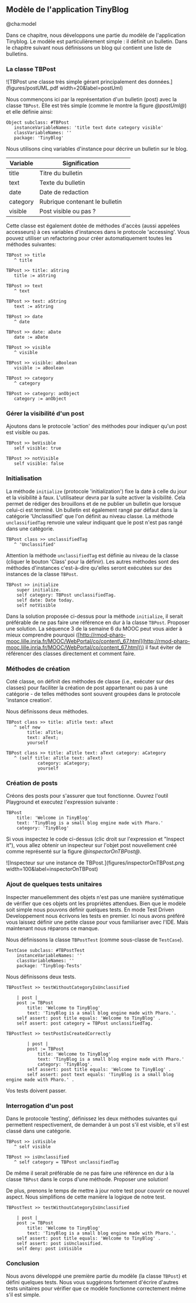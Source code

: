 ## Modèle de l'application TinyBlog@cha:modelDans ce chapitre, nous développons une partie du modèle de l'application Tinyblog.Le modèle est particulièrement simple : il définit un bulletin. Dans le chapitre suivantnous définissons un blog qui contient une liste de bulletins.### La classe TBPost![TBPost une classe très simple gérant principalement des données.](figures/postUML.pdf width=20&label=postUml)Nous commençons ici par la représentation d'un bulletin \(post\) avec la classe `TBPost`. Elle est très simple \(comme le montre la figure *@postUml@*\) et elle définie ainsi:```Object subclass: #TBPost
   instanceVariableNames: 'title text date category visible'
   classVariableNames: ''
   package: 'TinyBlog'```Nous utilisons cinq variables d'instance pour décrire un bulletin sur le blog.| Variable | Signification |  || --- | --- | --- || title | Titre du bulletin |  || text | Texte du bulletin |  || date | Date de redaction |  || category | Rubrique contenant le bulletin |  || visible | Post visible ou pas ? |  |Cette classe est également dotée de méthodes d'accès \(aussi appelées accesseurs\) à ces variables d'instances dans le protocole 'accessing'. Vous pouvez utiliser un refactoring pour créer automatiquement toutes les méthodes suivantes:```TBPost >> title
   ^ title``````TBPost >> title: aString
   title := aString``````TBPost >> text
   ^ text``````TBPost >> text: aString
   text := aString``````TBPost >> date
   ^ date``````TBPost >> date: aDate
   date := aDate``````TBPost >> visible
   ^ visible``````TBPost >> visible: aBoolean
   visible := aBoolean``````TBPost >> category
   ^ category``````TBPost >> category: anObject
   category := anObject```### Gérer la visibilité d'un postAjoutons dans le protocole 'action' des méthodes pour indiquer qu'un post est visible ou pas.```TBPost >> beVisible
   self visible: true``````TBPost >> notVisible
   self visible: false```### InitialisationLa méthode `initialize` \(protocole 'initialization'\) fixe la date à celle du jour et la visibilité à faux. L'utilisateur devra par la suite activer la visibilité.Cela permet de rédiger des brouillons et de ne publier un bulletin que lorsque celui-ci est terminé.Un bulletin est également rangé par défaut dans la catégorie 'Unclassified' que l'on définit au niveau classe.La méthode `unclassifiedTag` renvoie une valeur indiquant que le post n'est pas rangé dans une catégorie.```TBPost class >> unclassifiedTag
   ^ 'Unclassified'```Attention la méthode `unclassifiedTag` est définie au niveau de la classe \(cliquer le bouton 'Class' pour la définir\). Les autres méthodes sont des méthodes d'instances c'est-à-dire qu'elles seront exécutées sur des instances de la classe `TBPost`.```TBPost >> initialize
	super initialize.
	self category: TBPost unclassifiedTag.
	self date: Date today.
	self notVisible```Dans la solution proposée ci-dessus pour la méthode `initialize`, il serait préférable de ne pas faire une référence en dur à la classe `TBPost`. Proposer une solution. La séquence 3 de la semaine 6 du MOOC peut vous aider à mieux comprendre pourquoi \([http://rmod-pharo-mooc.lille.inria.fr/MOOC/WebPortal/co/content\_67.html](http://rmod-pharo-mooc.lille.inria.fr/MOOC/WebPortal/co/content_67.html)\) il faut éviter de référencer des classes directement et comment faire.### Méthodes de créationCoté classe, on définit des méthodes de classe \(i.e., exécuter sur des classes\) pour faciliter la création de post appartenant ou pas à une catégorie - de telles méthodes sont souvent groupées dans le protocole 'instance creation'.Nous définissons deux méthodes.```TBPost class >> title: aTitle text: aText
   ^ self new
        title: aTitle;
        text: aText;
        yourself``````TBPost class >> title: aTitle text: aText category: aCategory
   ^ (self title: aTitle text: aText)
            category: aCategory;
            yourself```### Création de postsCréons des posts pour s'assurer que tout fonctionne. Ouvrez l'outil Playground et executez l'expression suivante :```TBPost
	title: 'Welcome in TinyBlog'
	text: 'TinyBlog is a small blog engine made with Pharo.'
	category: 'TinyBlog'```Si vous inspectez le code ci-dessus \(clic droit sur l'expression et "Inspect it"\), vous allez obtenir un inspecteur sur l'objet post nouvellement créé comme représenté sur la figure *@inspectorOnTBPost@*.![Inspecteur sur une instance de TBPost.](figures/inspectorOnTBPost.png width=100&label=inspectorOnTBPost)### Ajout de quelques tests unitairesInspecter manuellemment des objets n'est pas une manière systématique de vérifier que ces objets ont les propriétes attendues.Bien que le modèle soit simple nous pouvons définir quelques tests.En mode Test Driven Developpement nous écrivons les tests en premier.Ici nous avons préféré vous laissez définir une petite classe pour vous familiariser avec l'IDE.Mais maintenant nous réparons ce manque.Nous définissons la classe `TBPostTest` \(comme sous-classe de `TestCase`\).```TestCase subclass: #TBPostTest
	instanceVariableNames: ''
	classVariableNames: ''
	package: 'TinyBlog-Tests'```Nous définissons deux tests.```TBPostTest >> testWithoutCategoryIsUnclassified

	| post |
	post := TBPost
		title: 'Welcome to TinyBlog'
		text: 'TinyBlog is a small blog engine made with Pharo.'.
	self assert: post title equals: 'Welcome to TinyBlog' .
	self assert: post category = TBPost unclassifiedTag.``````TBPostTest >> testPostIsCreatedCorrectly

		| post |
		post := TBPost
			title: 'Welcome to TinyBlog'
			text: 'TinyBlog is a small blog engine made with Pharo.'
			category: 'TinyBlog'.
		self assert: post title equals: 'Welcome to TinyBlog' .
		self assert: post text equals: 'TinyBlog is a small blog engine made with Pharo.' .```Vos tests doivent passer.### Interrogation d'un postDans le protocole 'testing', définissez les deux méthodes suivantes qui permettent respectivement, de demander à un post s'il est visible, et s'il est classé dans une catégorie.```TBPost >> isVisible
   ^ self visible``````TBPost >> isUnclassified
   ^ self category = TBPost unclassifiedTag```De même il serait préférable de ne pas faire une référence en dur à la classe `TBPost` dans le corps d'une méthode.Proposer une solution!De plus, prenons le temps de mettre à jour notre test pour couvrir ce nouvel aspect.Nous simplifions de cette manière la logique de notre test.```TBPostTest >> testWithoutCategoryIsUnclassified

	| post |
	post := TBPost
		title: 'Welcome to TinyBlog'
		text: 'TinyBlog is a small blog engine made with Pharo.'.
	self assert: post title equals: 'Welcome to TinyBlog' .
	self assert: post isUnclassified.
	self deny: post isVisible```### ConclusionNous avons développé une première partie du modèle \(la classe `TBPost`\) et défini quelques tests. Nous vous suggérons fortementd'écrire d'autres tests unitaires pour vérifier que ce modèle fonctionne correctement même s'il est simple.